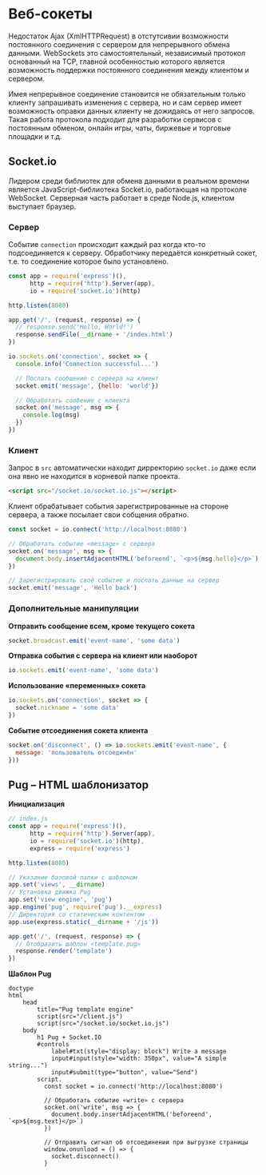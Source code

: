 # Веб-сокеты

Недостаток Ajax (XmlHTTPRequest) в отстутсивии возможности постоянного соединения с сервером для непрерывного обмена данными. WebSockets это самостоятельный, независимый протокол основанный на TCP, главной особенностью которого является возможность поддержки постоянного соединения между клиентом и сервером.

Имея непрерывное соединение становится не обязательным только клиенту запрашивать изменения с сервера, но и сам сервер имеет возможность оправки данных клиенту не дожидаясь от него запросов. Такая работа протокола подходит для разработки сервисов с постоянным обменом, онлайн игры, чаты, биржевые и торговые площадки и т.д.

## Socket.io

Лидером среди библиотек для обмена данными в реальном времени является JavaScript-библиотека Socket.io, работающая на протоколе WebSocket. Серверная часть работает в среде Node.js, клиентом выступает браузер.

### Сервер

Событие `connection` происходит каждый раз когда кто-то подсоединяется к серверу. Обработчику передаётся конкретный сокет, т.е. то соединение которое было установлено.

```javascript
const app = require('express')(),
      http = require('http').Server(app),
      io = require('socket.io')(http)

http.listen(8080)

app.get('/', (request, response) => {
  // response.send('Hello, World!')
  response.sendFile(__dirname + '/index.html')
})

io.sockets.on('connection', socket => {
  console.info('Connection successful...')

  // Послать сообщение с сервера на клиент
  socket.emit('message', {hello: 'world'})

  // Обработать сообение с клиента
  socket.on('message', msg => {
    console.log(msg)
  })
})

```

### Клиент

Запрос в `src` автоматически находит дирректорию `socket.io` даже если она явно не находится в корневой папке проекта.

```html
<script src="/socket.io/socket.io.js"></script>
```

Клиент обрабатывает события зарегистрированные на стороне сервера, а также посылает свои собщения обратно.

```javascript
const socket = io.connect('http://localhost:8080')

// Обработать событие «message» с сервера
socket.on('message', msg => {
  document.body.insertAdjacentHTML('beforeend', `<p>${msg.hello}</p>`)
})

// Зарегистрировать своё событие и послать данные на сервер
socket.emit('message', 'Hello back')
```

### Дополнительные манипуляции

**Отправить сообщение всем, кроме текущего сокета**

```javascript
socket.broadcast.emit('event-name', 'some data')
```

**Отправка события с сервера на клиент или наоборот**
```javascript
io.sockets.emit('event-name', 'some data')
```

**Использование «переменных» сокета**

```javascript
io.sockets.on('connection', socket => {
  socket.nickname = 'some data'
})
```

**Событие отсоединения сокета клиента**

```javascript
socket.on('disconnect', () => io.sockets.emit('event-name', {
  message: 'пользователь отсоединён'
}))
```

## Pug – HTML шаблонизатор

**Инициализация**

```javascript
// index.js
const app = require('express')(),
      http = require('http').Server(app),
      io = require('socket.io')(http),
      express = require('express')

http.listen(8080)

// Указание базовой папки с шаблоном
app.set('views', __dirname)
// Установка движка Pug
app.set('view engine', 'pug')
app.engine('pug', require('pug').__express)
// Директория со статическим контентом
app.use(express.static(__dirname + '/js'))

app.get('/', (request, response) => {
  // Отобразить шаблон «template.pug»
  response.render('template')
})
```

**Шаблон Pug**

```jade
doctype
html
    head
        title="Pug template engine"
        script(src="/client.js")
        script(src="/socket.io/socket.io.js")
    body
        h1 Pug + Socket.IO
        #controls
            label#txt(style="display: block") Write a message
            input#input(style="width: 350px", value="A simple string...")
            input#submit(type="button", value="Send")
        script.
          const socket = io.connect('http://localhost:8080')

          // Обработать событие «write» с сервера
          socket.on('write', msg => {
            document.body.insertAdjacentHTML('beforeend', `<p>${msg.text}</p>`)
          })

          // Отправить сигнал об отсоединении при выгрузке страницы
          window.onunload = () => {
            socket.disconnect()
          }
```

